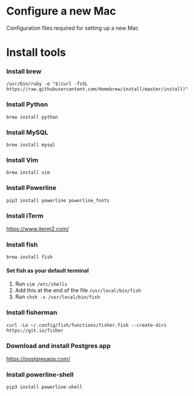 # Configure a new Mac

Configuration files required for setting up a new Mac

# Install tools

### Install brew


```/usr/bin/ruby -e "$(curl -fsSL https://raw.githubusercontent.com/Homebrew/install/master/install)"```

### Install Python
```brew install python```

### Install MySQL
```brew install mysql```

### Install Vim
```brew install vim```

### Install Powerline
```pip3 install powerline powerline_fonts```

### Install iTerm
https://www.iterm2.com/

### Install fish
```brew install fish```

#### Set fish as your default terminal

1. Run ```vim /etc/shells```
2. Add this at the end of the file ```/usr/local/bin/fish```
3. Run ```chsh -s /usr/local/bin/fish```

### Install fisherman
```curl -Lo ~/.config/fish/functions/fisher.fish --create-dirs https://git.io/fisher```

### Download and install Postgres app
https://postgresapp.com/

### Install powerline-shell
```pip3 install powerline-shell```



